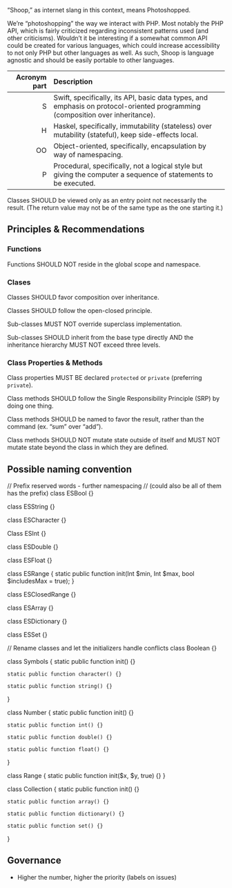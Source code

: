 “Shoop,” as internet slang in this context, means Photoshopped.

We’re “photoshopping” the way we interact with PHP. Most notably the PHP API, which is fairly criticized regarding inconsistent patterns used (and other criticisms). Wouldn’t it be interesting if a somewhat common API could be created for various languages, which could increase accessibility to not only PHP but other languages as well. As such, Shoop is language agnostic and should be easily portable to other languages.

|Acronym part |Description |
|------------:|:-----------|
| S           |Swift, specifically, its API, basic data types, and emphasis on protocol-oriented programming (composition over inheritance). |
| H           |Haskel, specifically, immutability (stateless) over mutability (stateful), keep side-effects local. 							 |
| OO          |Object-oriented, specifically, encapsulation by way of namespacing.                                                           |
| P           |Procedural, specifically, not a logical style but giving the computer a sequence of statements to be executed.                |

Classes SHOULD be viewed only as an entry point not necessarily the result. (The return value may not be of the same type as the one starting it.)

## Principles & Recommendations

### Functions

Functions SHOULD NOT reside in the global scope and namespace.

### Clases

Classes SHOULD favor composition over inheritance.

Classes SHOULD follow the open-closed principle.

Sub-classes MUST NOT override superclass implementation.

Sub-classes SHOULD inherit from the base type directly AND the inheritance hierarchy MUST NOT exceed three levels.

### Class Properties & Methods

Class properties MUST BE declared `protected` or `private` (preferring `private`).

Class methods SHOULD follow the Single Responsibility Principle (SRP) by doing one thing.

Class methods SHOULD be named to favor the result, rather than the command (ex. “sum” over “add”).

Class methods SHOULD NOT mutate state outside of itself and MUST NOT mutate state beyond the class in which they are defined.

## Possible naming convention

// Prefix reserved words - further namespacing
// (could also be all of them has the prefix)
class ESBool {}

class ESString {}

class ESCharacter {}

Class ESInt {}

class ESDouble {}

class ESFloat {}

class ESRange {
	static public function init(Int $min, Int $max, bool $includesMax = true);
}

class ESClosedRange {}

class ESArray {}

class ESDictionary {}

class ESSet {}

 // Rename classes and let the initializers handle conflicts
class Boolean {}

class Symbols {
	static public function init() {}

	static public function character() {}

	static public function string() {}
}

class Number {
	static public function init() {}

	static public function int() {}

	static public function double() {}

	static public function float() {}
}

class Range {
	static public function init($x, $y, true) {}
}

class Collection {
	static public function init() {}

	static public function array() {}

	static public function dictionary() {}

	static public function set() {}
}

## Governance

- Higher the number, higher the priority (labels on issues)
